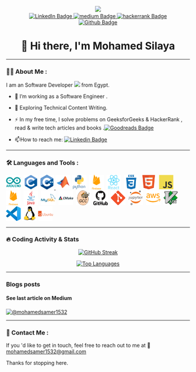 
<div align="center">
  <img src="https://media.giphy.com/media/jdPMeyv9rn0hZHh8n9/giphy.gif" width="150"/>
</div>


<div id="badges" align="center">
  <a href="https://www.linkedin.com/in/mohamed-silaya-8b585b14a/">
    <img src="https://img.shields.io/badge/LinkedIn-Profile-informational?style=flat&logo=linkedin&logoColor=white&color=0D76A8" alt="LinkedIn Badge"/>
  </a>
  <a href="https://medium.com/@mohamedsamer1532">
    <img src="https://img.shields.io/badge/medium-Profile-informational?style=flat&logo=medium&logoColor=white&color=0D76A8" alt="medium Badge"/>
  </a>
  <a href="https://www.hackerrank.com/dashboard">
    <img src="https://img.shields.io/badge/hackerrank-Profile-informational?style=flat&logo=hackerrank&logoColor=white&color=0D76A8" alt="hackerrank Badge"/>
  </a>
  <br>
  <a href="https://github.com/Mohamed-Silaya">
    <img src="https://img.shields.io/badge/Github-Profile-informational?style=flat&logo=github&logoColor=white&color=0D76A8" alt="Github Badge"/>
  </a>
</div>

<h1 align="center">
👋 Hi there, I'm Mohamed Silaya
</h1>

---


### :man_technologist: About Me :
I am an  Software Developer <img src="https://media.giphy.com/media/WUlplcMpOCEmTGBtBW/giphy.gif" width="30"> from Egypt.

- :telescope: I’m working as a Software Engineer .

- :seedling: Exploring Technical Content Writing.

- :zap: In my free time, I solve problems on GeeksforGeeks & HackerRank , read & write tech articles and books .[![Goodreads Badge](https://img.shields.io/badge/-Goodreads-553b08?style=flat&logo=Goodreads&logoColor=white)](your-linkedin-url)

- :mailbox:How to reach me: [![Linkedin Badge](https://img.shields.io/badge/-Silaya-blue?style=flat&logo=Linkedin&logoColor=white)](https://www.linkedin.com/in/mohamed-samir-8b585b14a/)

--- 

### :hammer_and_wrench: Languages and Tools :
<div>
  <img src="https://github.com/devicons/devicon/blob/master/icons/arduino/arduino-original-wordmark.svg" title="arduino" alt="arduino" width="40" height="40"/>&nbsp;
<img src="https://raw.githubusercontent.com/devicons/devicon/master/icons/c/c-original.svg" alt="c" width="40" height="40"/> </a> <a href="https://www.w3schools.com/cpp/" target="_blank" rel="noreferrer">
  <img src="https://raw.githubusercontent.com/devicons/devicon/master/icons/cplusplus/cplusplus-original.svg" alt="cplusplus" width="40" height="40"/>  <a href="https://www.w3schools.com/css/" target="_blank" rel="noreferrer"> </a>
  <img src="https://github.com/devicons/devicon/blob/master/icons/matlab/matlab-original.svg" title="matlab" **alt="matlab" width="40" height="40"/>
    <img src="https://github.com/devicons/devicon/blob/master/icons/python/python-original-wordmark.svg" title="Python" alt="Python" width="40" height="40"/>&nbsp;
  <img src="https://github.com/devicons/devicon/blob/master/icons/firebase/firebase-plain-wordmark.svg" title="Firebase" alt="Firebase" width="40" height="40"/>&nbsp;
  <img src="https://github.com/devicons/devicon/blob/master/icons/react/react-original-wordmark.svg" title="React" alt="React" width="40" height="40"/>&nbsp;
  <img src="https://github.com/devicons/devicon/blob/master/icons/css3/css3-plain-wordmark.svg"  title="CSS3" alt="CSS" width="40" height="40"/>&nbsp;
  <img src="https://github.com/devicons/devicon/blob/master/icons/html5/html5-original.svg" title="HTML5" alt="HTML" width="40" height="40"/>&nbsp;
  <img src="https://github.com/devicons/devicon/blob/master/icons/javascript/javascript-original.svg" title="JavaScript" alt="JavaScript" width="40" height="40"/>&nbsp;
  <img src="https://github.com/devicons/devicon/blob/master/icons/firebase/firebase-plain-wordmark.svg" title="Firebase" alt="Firebase" width="40" height="40"/>&nbsp;
  <img src="https://github.com/devicons/devicon/blob/master/icons/java/java-original-wordmark.svg" title="java"  alt="java" width="40" height="40"/>&nbsp;
  <img src="https://github.com/devicons/devicon/blob/master/icons/mysql/mysql-original-wordmark.svg" title="MySQL"  alt="MySQL" width="40" height="40"/>&nbsp;
  <img src="https://github.com/devicons/devicon/blob/master/icons/cmake/cmake-original-wordmark.svg" title="cmake" alt="cmake" width="40" height="40"/>&nbsp;
  <img src="https://github.com/devicons/devicon/blob/master/icons/gcc/gcc-original.svg" title="gcc" alt="gcc" width="40" height="40"/>&nbsp;
  <img src="https://github.com/devicons/devicon/blob/master/icons/github/github-original-wordmark.svg" title="github" alt="github" width="40" height="40"/>&nbsp;
  <img src="https://github.com/devicons/devicon/blob/master/icons/git/git-original.svg" title="git" alt="git " width="40" height="40"/>&nbsp;
  <img src="https://github.com/devicons/devicon/blob/master/icons/jupyter/jupyter-original-wordmark.svg" title="jupyter" alt="jupyter" width="40" height="40"/>&nbsp;
  <img src="https://github.com/devicons/devicon/blob/master/icons/amazonwebservices/amazonwebservices-plain-wordmark.svg" title="AWS" alt="AWS" width="40" height="40"/>&nbsp;
  <img src="https://github.com/devicons/devicon/blob/master/icons/vim/vim-original.svg" title="vim" **alt="vim" width="40" height="40"/>
  <img src="https://github.com/devicons/devicon/blob/master/icons/vscode/vscode-original.svg" title="vscode" **alt="vscode" width="40" height="40"/>
  <img src="https://github.com/devicons/devicon/blob/master/icons/linux/linux-original.svg" title="linux" **alt="linux" width="40" height="40"/>
  <img src="https://github.com/devicons/devicon/blob/master/icons/ubuntu/ubuntu-plain-wordmark.svg" title="ubuntu" **alt="ubuntu" width="40" height="40"/>
  
  
</div>

---



### 🔥 Coding Activity & Stats

<div align="center">
  
[![GitHub Streak](https://streak-stats.demolab.com?user=Mohamed-Silaya&theme=dark&background=1A1B27&border=44475A&ring=50FA7B&fire=FF5555&currStreakNum=FFFFFF&sideNums=BD93F9&currStreakLabel=BD93F9&sideLabels=FF79C6&dates=6272A4)](https://git.io/streak-stats)



[![Top Languages](https://github-readme-stats.vercel.app/api/top-langs/?username=Mohamed-Silaya&layout=compact&theme=dracula&bg_color=1A1B27&hide_border=true&langs_count=8&exclude_repo=repo1,repo2)](https://github.com/anuraghazra/github-readme-stats)

</div>

---
### Blogs posts
<!-- BLOG-POST-LIST:START -->
<!-- BLOG-POST-LIST:END -->
#### See last article on Medium
<p align="left">
<a href="https://medium.com/@mohamedsamer1532" target="blank"><img align="center" src="https://img.shields.io/badge/medium-Article-informational?style=flat&logo=medium&logoColor=white&color"alt="@mohamedsamer1532"  /></a>
</p>

---
### 📇 Contact Me :
If you 'd like to get in touch, feel free to reach out to me at 📧 [mohamedsamer1532@gmail.com](https://mail.google.com/mail/u/0/#inbox)

Thanks for stopping here.















